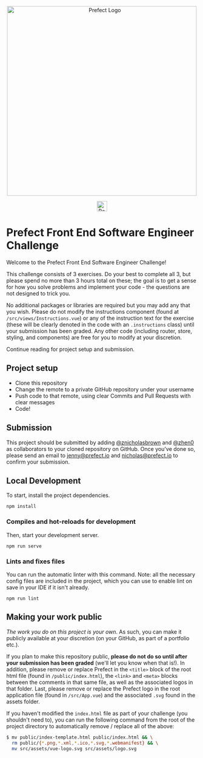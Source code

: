 <p align="center" >
   <img src="https://images.ctfassets.net/gm98wzqotmnx/3Ufcb7yYqcXBDlAhJ30gce/c237bb3254190795b30bf734f3cbc1d4/prefect-logo-full-gradient.svg" width="500" style="max-width: 500px;" alt="Prefect Logo">
</p>

<p align="center">
<a href="https://prefect.io">
    <img src="https://images.ctfassets.net/gm98wzqotmnx/3mwImS57DEydMQXU1FCGG/6e36e2d49faf78cf4a166f123c2c43ca/image__5_.png" height="27" alt="Powered By Prefect">
    </a>
</p>

# Prefect Front End Software Engineer Challenge

Welcome to the Prefect Front End Software Engineer Challenge!

This challenge consists of 3 exercises. Do your best to complete all 3, but please spend no more
than 3 hours total on these; the goal is to get a sense for how you
solve problems and implement your code - the questions are not
designed to trick you.

No additional packages or libraries are required but you may add any that you wish. Please do not modify the
instructions component (found at `/src/views/Instructions.vue`) or any of the instruction text
for the exercise (these will be clearly denoted in the code with an `.instructions` class) until your
submission has been graded. Any other code (including router, store,
styling, and components) are free for you to modify at your discretion.

Continue reading for project setup and submission.

## Project setup

- Clone this repository
- Change the remote to a private GitHub repository under your username
- Push code to that remote, using clear Commits and Pull Requests with clear messages
- Code!

## Submission

This project should be submitted by adding [@znicholasbrown](https://github.com/znicholasbrown) and [@zhen0](https://github.com/zhen0) as collaborators to your cloned repository on GitHub. Once you've done so, please send an email to [jenny@prefect.io](jenny@prefect.io) and [nicholas@prefect.io](nicholas@prefect.io) to confirm your submission.

## Local Development

To start, install the project dependencies.

```
npm install
```

### Compiles and hot-reloads for development

Then, start your development server.

```
npm run serve
```

### Lints and fixes files

You can run the automatic linter with this command. Note: all the necessary config files are included in the project, which you can use to enable lint on save in your IDE if it isn't already.

```
npm run lint
```

## Making your work public

_The work you do on this project is your own_. As such, you can
make it publicly available at your discretion (on your GitHub, as part
of a portfolio etc.).

If you plan to make this repository public,
**please do not do so until after your submission has been graded**
(we'll let you know when that is!). In addition, please remove or
replace Prefect in the `<title>` block of the root html
file (found in `/public/index.html`), the
`<link>` and `<meta>` blocks between
the comments in that same file, as well as the associated logos in that folder. Last,
please remove or replace the Prefect logo in the root application file
(found in `/src/App.vue`) and the associated
`.svg` found in the assets folder.

If you haven't modified the `index.html` file as part of your
challenge (you shouldn't need to), you can run the following command from the root of the
project directory to automatically remove / replace all of the above:

```bash
$ mv public/index-template.html public/index.html && \
  rm public/{*.png,*.xml,*.ico,*.svg,*.webmanifest} && \
  mv src/assets/vue-logo.svg src/assets/logo.svg
```
